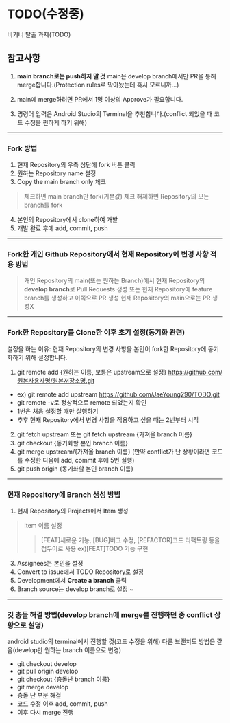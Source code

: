 # TODO(수정중)
비기너 탈출 과제(TODO)

## 참고사항
1. **main branch로는 push하지 말 것**
  main은 develop branch에서만 PR을 통해 merge합니다.(Protection rules로 막아놨는데 혹시 모르니까...)

2. main에 merge하려면 PR에서 1명 이상의 Approve가 필요합니다.
3. 명령어 입력은 Android Studio의 Terminal을 추천합니다.(conflict 되었을 때 코드 수정을 편하게 하기 위해)
---

### Fork 방법
1. 현재 Repository의 우측 상단에 fork 버튼 클릭
2. 원하는 Repository name 설정
3. Copy the main branch only 체크
> 체크하면 main branch만 fork(기본값)
> 체크 해제하면 Repository의 모든 branch를 fork
4. 본인의 Repository에서 clone하여 개발
5. 개발 완료 후에 add, commit, push
---

### Fork한 개인 Github Repository에서 현재 Repository에 변경 사항 적용 방법
> 개인 Repository의 main(또는 원하는 Branch)에서 현재 Repository의 **develop branch**로 Pull Requests 생성
> 또는 현재 Repository에 feature branch를 생성하고 이쪽으로 PR 생성
> 현재 Repository의 main으로는 PR 생성X
---

### Fork한 Repository를 Clone한 이후 초기 설정(동기화 관련)
설정을 하는 이유: 현재 Repository의 변경 사항을 본인이 fork한 Repository에 동기화하기 위해 설정합니다.
1. git remote add {원하는 이름, 보통은 upstream으로 설정} https://github.com/원본사용자명/원본저장소명.git
+ ex) git remote add upstream https://github.com/JaeYoung290/TODO.git
+ git remote -v로 정상적으로 remote 되었는지 확인
+ 1번은 처음 설정할 때만 실행하기
+ 추후 현재 Repository에서 변경 사항을 적용하고 싶을 때는 2번부터 시작
2. git fetch upstream 또는 git fetch upstream {가져올 branch 이름}
3. git checkout {동기화할 본인 branch 이름}
4. git merge upstream/{가져올 branch 이름}
(만약 conflict가 난 상황이라면 코드를 수정한 다음에 add, commit 후에 5번 실행)
5. git push origin {동기화할 본인 branch 이름}

---
### 현재 Repository에 Branch 생성 방법
1. 현재 Repository의 Projects에서 Item 생성
> Item 이름 설정
>> [FEAT]새로운 기능, [BUG]버그 수정, [REFACTOR]코드 리팩토링 등을 접두어로 사용
>> ex)[FEAT]TODO 기능 구현 
3. Assignees는 본인을 설정
4. Convert to issue에서 TODO Repository로 설정
5. Development에서 **Create a branch** 클릭
6. Branch source는 develop branch로 설정
~
---

### 깃 충돌 해결 방법(develop branch에 merge를 진행하던 중 conflict 상황으로 설명)
android studio의 terminal에서 진행할 것(코드 수정을 위해)
다른 브랜치도 방법은 같음(develop만 원하는 branch 이름으로 변경)
+ git checkout develop
+ git pull origin develop
+ git checkout {충돌난 branch 이름}
+ git merge develop
+ 충돌 난 부분 해결
+ 코드 수정 이후 add, commit, push
+ 이후 다시 merge 진행

